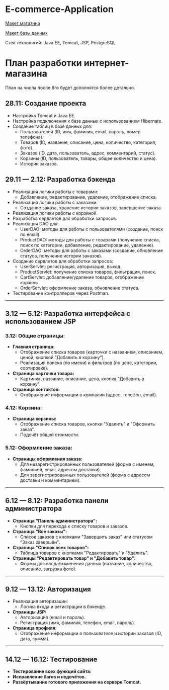 # E-commerce-Application

[Макет магазина](https://github.com/EugeneKroshinsky/E-commerce-Application/blob/main/Online-Shop.pdf)

[Макет базы данных](https://github.com/EugeneKroshinsky/E-commerce-Application/blob/main/database_model.png)

Стек технолигий: Java EE, Tomcat, JSP, PostgreSQL

# План разработки интернет-магазина

План на числа после 6го будет дополнятся более детально.

## **28.11: Создание проекта**
- Настройка Tomcat и Java EE.
- Настройка подключения к базе данных с использованием Hibernate.
- Создание таблиц в базе данных для:
  - Пользователей (ID, имя, фамилия, email, пароль, номер телефона).
  - Товаров (ID, название, описание, цена, количество, категория, фото).
  - Заказов (ID, дата, пользователь, адрес, комментарий, статус).
  - Корзины (ID, пользователь, товары, общее количество и цена).
  - Истории заказов.

## **29.11 — 2.12: Разработка бэкенда**
- Реализация логики работы с товарами:
  - Добавление, редактирование, удаление, отображение списка.
- Реализация логики работы с заказами:
  - Создание заказа, хранение истории заказов, завершение заказа.
- Реализация логики работы с корзиной.
- Разработка сервлетов для обработки запросов.
- Реализация DAO для:
  - UserDAO: методы для работы с пользователями (создание, поиск по email).
  - ProductDAO: методы для работы с товарами (получение списка, поиск по категории, добавление, редактирование, удаление).
  - OrderDAO: методы для работы с заказами (создание, обновление статуса, получение истории заказов).
- Создание сервлетов для обработки запросов:
  - UserServlet: регистрация, авторизация, выход.
  - ProductServlet: получение списка товаров, фильтрация, поиск.
  - CartServlet: добавление/удаление товаров, отображение корзины.
  - OrderServlet: оформление заказа, обновление статуса.
- Тестирование контроллеров через Postman.
---

## **3.12 — 5.12: Разработка интерфейса с использованием JSP**
### **3.12: Общие страницы:**
- **Главная страница:**
  - Отображение списка товаров (карточки с названием, описанием, ценой, кнопкой "Добавить в корзину").
  - Реализация поиска (по имени) и фильтров (по цене, категории, сортировке).
- **Страница карточки товара:**
  - Картинка, название, описание, цена, кнопка "Добавить в корзину".
- **Страница контактов:**
  - Отображение информации о компании (адрес, телефон, email).

### **4.12: Корзина:**
- **Страница корзины:**
  - Отображение списка товаров, кнопки "Удалить" и "Оформить заказ".
  - Подсчёт общей стоимости.

### **5.12: Оформление заказа:**
- **Страницы оформления заказа:**
  - Для незарегистрированных пользователей (форма с именем, фамилией, email, адресом доставки).
  - Для зарегистрированных пользователей (форма с адресом доставки и комментарием).

---

## **6.12 — 8.12: Разработка панели администратора**
- **Страница "Панель администратора":**
  - Кнопки для перехода к списку товаров и заказов.
- **Страница "Все заказы":**
  - Список заказов с кнопками "Завершить заказ" или статусом "Заказ завершён".
- **Страница "Список всех товаров":**
  - Таблица товаров с кнопками "Редактировать" и "Удалить".
- **Страницы "Редактировать товар" и "Добавить товар":**
  - Формы для ввода/изменения данных (название, количество, описание, загрузка фото).

---

## **9.12 — 13.12: Авторизация**
- Реализация авторизации:
  - Логика входа и регистрации в бэкенде.
- **Страницы JSP:**
  - Авторизация (email и пароль).
  - Регистрация (имя, фамилия, телефон, email, пароль).
- **Страница профиля:**
  - Отображение информации о пользователе и истории заказов (ID, дата, сумма).

---

## **14.12 — 16.12: Тестирование**
- **Тестирование всех функций сайта:**
- **Исправление багов и недочётов.**
- **Развёртывание готового приложения на сервере Tomcat.**

